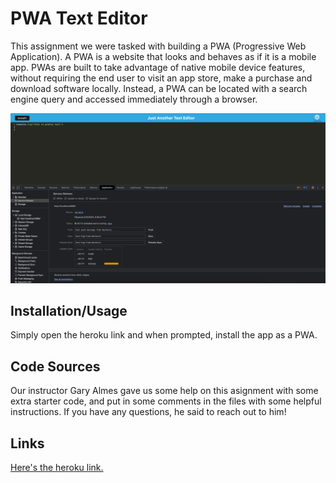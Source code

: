 # PWA Text Editor

This assignment we were tasked with building a PWA (Progressive Web Application). A PWA is a website that looks and behaves as if it is a mobile app. PWAs are built to take advantage of native mobile device features, without requiring the end user to visit an app store, make a purchase and download software locally. Instead, a PWA can be located with a search engine query and accessed immediately through a browser. 

![Screenshot 1](./client/src/images/Screenshot%202023-05-25%20at%208.41.05%20PM.png)

## Installation/Usage 

Simply open the heroku link and when prompted, install the app as a PWA. 

## Code Sources 

Our instructor Gary Almes gave us some help on this asignment with some extra starter code, and put in some comments in the files with some helpful instructions. If you have any questions, he said to reach out to him! 

## Links

[Here's the heroku link.](https://pwa-text-editor-jacobns.herokuapp.com/)